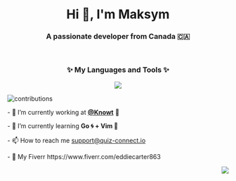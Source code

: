 

<h1 align="center">Hi 👋, I'm Maksym </h1>
<h3 align="center">A passionate developer from Canada 🇨🇦</h3>
<br/>

<p align="center">
<h3 align="center">✨ My Languages and Tools ✨  </h3>
    <p align="center"><img src="https://skillicons.dev/icons?i=nextjs,redis,postgresql,prisma,mongodb,firebase,bevy,docker,kubernetes,go,rust,typescript,pytorch,python,graphql&perline=15" /> </p>
</p>


![contributions](https://user-images.githubusercontent.com/79988159/204438144-7b6f9a1a-e171-41be-8272-19d46b101221.svg)



 <p> - 🔭 I’m currently working at <a href="https://knowt.io"><b>@Knowt</b></a> 📝 </p> 

 <p> - 🌱 I’m currently learning <b> Go 🌀 + Vim 🖖 </b> </p>
<p> - 📫 How to reach me <a href="mailto:support@quiz-connect.io">support@quiz-connect.io</a> </p>

<p> - 🤝 My Fiverr https://www.fiverr.com/eddiecarter863 </p>

 <p align="right">
    <img src="https://github-readme-stats.vercel.app/api?username=maksymalist&count_private=true&show_icons=true&theme=tokyonight" />
</p>


<div>
 
 <br/>
